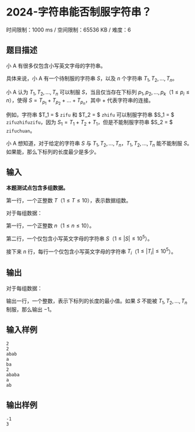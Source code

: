 # 2024-字符串能否制服字符串？

时间限制：1000 ms / 空间限制：65536 KB / 难度：6

## 题目描述

小 A 有很多仅包含小写英文字母的字符串。

具体来说，小 A 有一个待制服的字符串 $S$，以及 $n$ 个字符串 $T_1, T_2, \dots, T_n$。

小 A 认为 $T_1, T_2, \dots, T_n$ 可以制服 $S$，当且仅当存在下标列 $p_1, p_2, \dots, p_k$（$1\leq p_i\leq n$），使得 $S = T_{p_1} + T_{p_2} + \dots + T_{p_n}$，其中 $+$ 代表字符串的连接。

例如，字符串 $T_1 = $ `zifu` 和 $T_2 = $ `zhifu` 可以制服字符串 $S_1 = $ `zifuzhifuzifu`，因为 $S_1 = T_1 + T_2 + T_1$，但是不能制服字符串 $S_2 = $ `zifuchuan`。

小 A 想知道，对于给定的字符串 $S$ 与 $T_1, T_2, \dots, T_n$，$T_1, T_2, \dots, T_n$ 能不能制服 $S$。如果能，那么下标列的长度最少是多少。

## 输入

**本题测试点包含多组数据。**

第一行，一个正整数 $T$（$1\leq T\leq 10$），表示数据组数。

对于每组数据：

第一行，一个正整数 $n$（$1\leq n\leq 10$）。

第二行，一个仅包含小写英文字母的字符串 $S$（$1\leq |S|\leq 10^5$）。

接下来 $n$ 行，每行一个仅包含小写英文字母的字符串 $T_i$（$1\leq |T_i|\leq 10^5$）。

## 输出

对于每组数据：

输出一行，一个整数，表示下标列的长度的最小值。如果 $S$ 不能被 $T_1, T_2, \dots, T_n$ 制服，那么输出 $-1$。

## 输入样例

    2
    2
    abab
    a
    ba
    2
    ababa
    a
    ab

## 输出样例

    -1
    3
